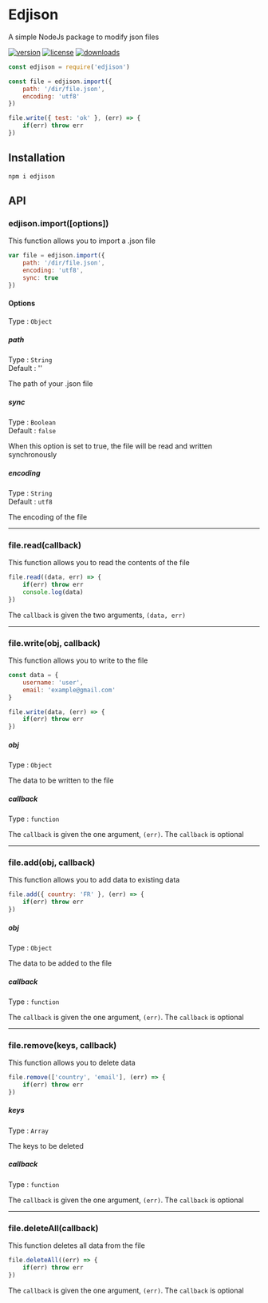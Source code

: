 # Edjison

A simple NodeJs package to modify json files

[![version](https://img.shields.io/npm/v/edjison)](https://www.npmjs.com/package/edjison)
[![license](https://img.shields.io/npm/l/edjison)](https://github.com/Rebst/Edjison/blob/master/LICENSE)
[![downloads](https://img.shields.io/npm/dt/edjison)](https://www.npmjs.com/package/edjison)


```javascript
const edjison = require('edjison')

const file = edjison.import({
    path: '/dir/file.json',
    encoding: 'utf8'
})

file.write({ test: 'ok' }, (err) => {
    if(err) throw err
})
```

## Installation

    npm i edjison

## API

### edjison.import([options])

This function allows you to import a .json file

```javascript
var file = edjison.import({
    path: '/dir/file.json',
    encoding: 'utf8',
    sync: true
})
```

#### Options
Type : `Object`

##### path
Type : `String`\
Default : ''

The path of your .json file

##### sync
Type : `Boolean`\
Default : `false`

When this option is set to true, the file will be read and written synchronously 

##### encoding
Type : `String`\
Default : `utf8`

The encoding of the file

___

### file.read(callback)

This function allows you to read the contents of the file

```javascript
file.read((data, err) => {
    if(err) throw err
    console.log(data)
})
```

The `callback` is given the two arguments, `(data, err)`

___

### file.write(obj, callback)

This function allows you to write to the file

```javascript
const data = {
    username: 'user',
    email: 'example@gmail.com'
}

file.write(data, (err) => {
    if(err) throw err
})
```

##### obj
Type : `Object`

The data to be written to the file

##### callback
Type : `function`

The `callback` is given the one argument, `(err)`. The `callback` is optional

___

### file.add(obj, callback)

This function allows you to add data to existing data

```javascript
file.add({ country: 'FR' }, (err) => {
    if(err) throw err
})
```

##### obj
Type : `Object`

The data to be added to the file

##### callback
Type : `function`

The `callback` is given the one argument, `(err)`. The `callback` is optional

___

### file.remove(keys, callback)

This function allows you to delete data

```javascript
file.remove(['country', 'email'], (err) => {
    if(err) throw err
})
```

##### keys
Type : `Array`

The keys to be deleted

##### callback
Type : `function`

The `callback` is given the one argument, `(err)`. The `callback` is optional

___

### file.deleteAll(callback)

This function deletes all data from the file

```javascript
file.deleteAll((err) => {
    if(err) throw err
})
```

The `callback` is given the one argument, `(err)`. The `callback` is optional